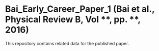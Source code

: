 # Bai_Early_Career_Paper_1 (Bai et al., Physical Review B, Vol **, pp. **, 2016)
This repository contains related data for the published paper.
